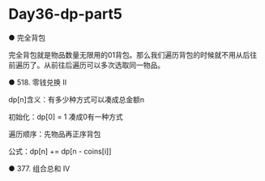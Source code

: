 # Day36-dp-part5

● 完全背包

完全背包就是物品数量无限用的01背包。那么我们遍历背包的时候就不用从后往前遍历了。从前往后遍历可以多次选取同一物品。

● 518. 零钱兑换 II 

dp[n]含义：有多少种方式可以凑成总金额n

初始化：dp[0] = 1 凑成0有一种方式

遍历顺序：先物品再正序背包

公式：dp[n] += dp[n - coins[i]]


● 377. 组合总和 Ⅳ  
